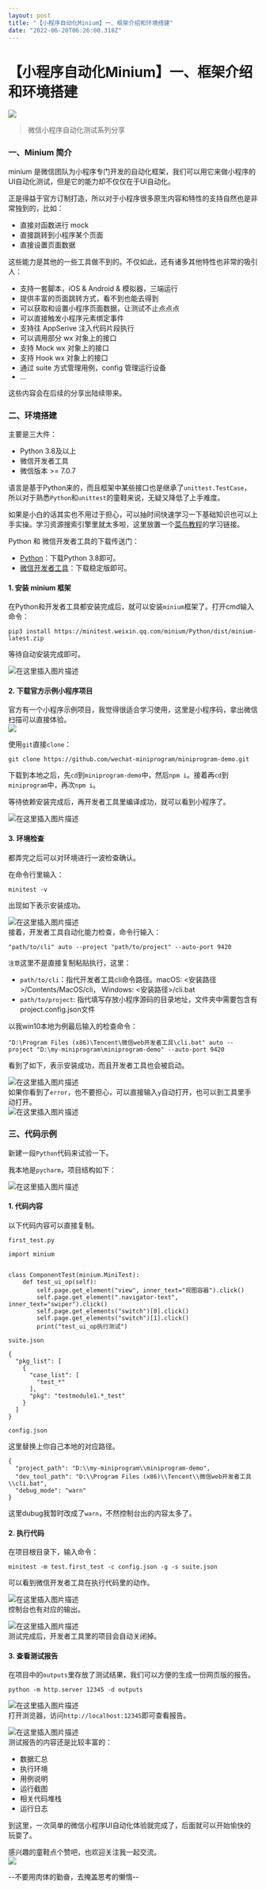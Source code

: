 ```yaml
---
layout: post
title: "【小程序自动化Minium】一、框架介绍和环境搭建"
date: "2022-06-20T06:26:00.318Z"
---
```

【小程序自动化Minium】一、框架介绍和环境搭建
=========================

![](https://img-blog.csdnimg.cn/c5efb5d9a64a49209340c3a1563261ac.gif#pic_center)

> 微信小程序自动化测试系列分享

### 一、Minium 简介

minium 是微信团队为小程序专门开发的自动化框架，我们可以用它来做小程序的UI自动化测试，但是它的能力却不仅仅在于UI自动化。

正是得益于官方订制打造，所以对于小程序很多原生内容和特性的支持自然也是非常独到的，比如：

*   直接对函数进行 mock
*   直接跳转到小程序某个页面
*   直接设置页面数据

这些能力是其他的一些工具做不到的。不仅如此，还有诸多其他特性也非常的吸引人：

*   支持一套脚本，iOS & Android & 模拟器，三端运行
*   提供丰富的页面跳转方式，看不到也能去得到
*   可以获取和设置小程序页面数据，让测试不止点点点
*   可以直接触发小程序元素绑定事件
*   支持往 AppSerive 注入代码片段执行
*   可以调用部分 wx 对象上的接口
*   支持 Mock wx 对象上的接口
*   支持 Hook wx 对象上的接口
*   通过 suite 方式管理用例，config 管理运行设备
*   ...

这些内容会在后续的分享出陆续带来。

### 二、环境搭建

主要是三大件：

*   Python 3.8及以上
*   微信开发者工具
*   微信版本 >= 7.0.7

语言是基于Python来的，而且框架中某些接口也是继承了`unittest.TestCase`，所以对于熟悉`Python`和`unittest`的童鞋来说，无疑又降低了上手难度。

如果是小白的话其实也不用过于担心，可以抽时间快速学习一下基础知识也可以上手实操。学习资源搜索引擎里就太多啦，这里放置一个[菜鸟教程](https://www.runoob.com/python3/python3-tutorial.html)的学习链接。

Python 和 微信开发者工具的下载传送门：

*   [Python](https://www.python.org/downloads/)：下载Python 3.8即可。
*   [微信开发者工具](https://developers.weixin.qq.com/miniprogram/dev/devtools/download.html)：下载稳定版即可。

#### 1\. 安装 minium 框架

在Python和开发者工具都安装完成后，就可以安装`minium`框架了。打开cmd输入命令：

    pip3 install https://minitest.weixin.qq.com/minium/Python/dist/minium-latest.zip
    

等待自动安装完成即可。

![在这里插入图片描述](https://img-blog.csdnimg.cn/2535176871814a91b4cf0e95defe25df.png)

#### 2\. 下载官方示例小程序项目

官方有一个小程序示例项目，我觉得很适合学习使用，这里是小程序码，拿出微信扫描可以直接体验。  
![](https://img2022.cnblogs.com/blog/1268169/202206/1268169-20220619202522835-1683923205.png)

使用`git`直接`clone`：

    git clone https://github.com/wechat-miniprogram/miniprogram-demo.git
    

下载到本地之后，先`cd`到`miniprogram-demo`中，然后`npm i`。接着再`cd`到`miniprogram`中，再次`npm i`。

等待依赖安装完成后，再开发者工具里编译成功，就可以看到小程序了。

![在这里插入图片描述](https://img-blog.csdnimg.cn/42020a6834314e4b9951d96b727eb86b.png)

#### 3\. 环境检查

都弄完之后可以对环境进行一波检查确认。

在命令行里输入：

    minitest -v
    

出现如下表示安装成功。

![在这里插入图片描述](https://img-blog.csdnimg.cn/9f183a15a85f442598f6173ba536afd6.png)  
接着，开发者工具自动化能力检查，命令行输入：

    "path/to/cli" auto --project "path/to/project" --auto-port 9420
    

`注意`这里不是直接复制粘贴执行，这里：

*   `path/to/cli`：指代开发者工具cli命令路径。macOS: <安装路径>/Contents/MacOS/cli， Windows: <安装路径>/cli.bat
*   `path/to/project`: 指代填写存放小程序源码的目录地址，文件夹中需要包含有project.config.json文件

以我win10本地为例最后输入的检查命令：

    "D:\Program Files (x86)\Tencent\微信web开发者工具\cli.bat" auto --project "D:\my-miniprogram\miniprogram-demo" --auto-port 9420
    

看到了如下，表示安装成功，而且开发者工具也会被启动。

![在这里插入图片描述](https://img-blog.csdnimg.cn/2384808df4344f5bab26921cc8525eab.png)  
如果你看到了`error`，也不要担心，可以直接输入`y`自动打开，也可以到工具里手动打开。  
![在这里插入图片描述](https://img-blog.csdnimg.cn/3d1bf58d823a4ec5b9342d12ac169bfa.png)

### 三、代码示例

新建一段`Python`代码来试验一下。

我本地是`pycharm`，项目结构如下：

![在这里插入图片描述](https://img-blog.csdnimg.cn/81e125e87532454d9e841e929a402c42.png)

#### 1\. 代码内容

以下代码内容可以直接复制。

`first_test.py`

    import minium
    
    
    class ComponentTest(minium.MiniTest):
        def test_ui_op(self):
            self.page.get_element("view", inner_text="视图容器").click()
            self.page.get_element(".navigator-text", inner_text="swiper").click()
            self.page.get_elements("switch")[0].click()
            self.page.get_elements("switch")[1].click()
            print("test_ui_op执行测试")
    
    
    

`suite.json`

    {
      "pkg_list": [
        {
          "case_list": [
            "test_*"
          ],
          "pkg": "testmodule1.*_test"
        }
      ]
    }
    

`config.json`

这里替换上你自己本地的对应路径。

    {
      "project_path": "D:\\my-miniprogram\\miniprogram-demo",
      "dev_tool_path": "D:\\Program Files (x86)\\Tencent\\微信web开发者工具\\cli.bat",
      "debug_mode": "warn"
    }
    

这里dubug我暂时改成了`warn`，不然控制台出的内容太多了。

#### 2\. 执行代码

在项目根目录下，输入命令：

    minitest -m test.first_test -c config.json -g -s suite.json
    

可以看到微信开发者工具在执行代码里的动作。

![在这里插入图片描述](https://img-blog.csdnimg.cn/1b6ae623a00844c09783f4e302670a36.gif)  
控制台也有对应的输出。

![在这里插入图片描述](https://img-blog.csdnimg.cn/87585b64e5d145b89ec5043060c10b3f.png)  
测试完成后，开发者工具里的项目会自动关闭掉。

#### 3\. 查看测试报告

在项目中的`outputs`里存放了测试结果，我们可以方便的生成一份网页版的报告。

    python -m http.server 12345 -d outputs
    

![在这里插入图片描述](https://img-blog.csdnimg.cn/4908f0097bcc4d8aabd7f1e401ccd8cb.png)  
打开浏览器，访问`http://localhost:12345`即可查看报告。

![在这里插入图片描述](https://img-blog.csdnimg.cn/7923826a5f79481f9dd1a093347e6543.png)  
测试报告的内容还是比较丰富的：

*   数据汇总
*   执行环境
*   用例说明
*   运行截图
*   相关代码堆栈
*   运行日志

到这里，一次简单的微信小程序UI自动化体验就完成了，后面就可以开始愉快的玩耍了。

感兴趣的童鞋点个赞吧，也欢迎关注我一起交流。  
![](https://img-blog.csdnimg.cn/4dfbeb0bb7dd424b89d669396c779db0.gif#pic_center)

\--不要用肉体的勤奋，去掩盖思考的懒惰--